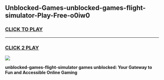 
## Unblocked-Games-unblocked-games-flight-simulator-Play-Free-o0iw0
<h3>
<a href="https://premium76.site?title=unblocked-games-flight-simulator&ref=23A">CLICK TO PLAY</a></h3>
<hr>

<h3>
<a href="https://premium76.site?title=unblocked-games-flight-simulator&ref=23A">CLICK 2 PLAY</a>
  
</h3>

<a href="https://premium76.site?title=unblocked-games-flight-simulator&ref=23A"><img src="https://clearcache.store/games.png"></a>


**unblocked-games-flight-simulator games unblocked: Your Gateway to Fun and Accessible Online Gaming**
